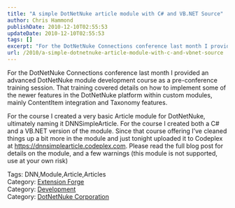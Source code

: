 ```yaml
---
title: "A simple DotNetNuke article module with C# and VB.NET Source"
author: Chris Hammond
publishDate: 2010-12-10T02:55:53
updateDate: 2010-12-10T02:55:53
tags: []
excerpt: "For the DotNetNuke Connections conference last month I provided an advanced DotNetNuke module development course as a pre-conference training session. That training covered details on how to implement some of the newer features in the DotNetNuke platform within custom modules, mainly ContentItem integration and Taxonomy features.  For the course I created a very basic Article module for DotNetNuke, ultimately naming it DNNSimpleArticle. For the course I created both a C# and a VB.NET version of the module. Since that course offering I’ve cleaned things up a bit more in the module and just tonight uploaded it to Codeplex at https://dnnsimplearticle.codeplex.com. Please read the full blog post for details on the module, and a few warnings (this module is not supported, use at your own risk)  Tags: DNN,Module,Article,ArticlesCategory: Extension ForgeCategory: DevelopmentCategory: DotNetNuke Corporation"
url: /2010/a-simple-dotnetnuke-article-module-with-c-and-vbnet-source  # Use the generated URL with year
---
```

<p>For the DotNetNuke Connections conference last month I provided an advanced DotNetNuke module development course as a pre-conference training session. That training covered details on how to implement some of the newer features in the DotNetNuke platform within custom modules, mainly ContentItem integration and Taxonomy features.</p>  <p>For the course I created a very basic Article module for DotNetNuke, ultimately naming it DNNSimpleArticle. For the course I created both a C# and a VB.NET version of the module. Since that course offering I’ve cleaned things up a bit more in the module and just tonight uploaded it to Codeplex at <a href="https://dnnsimplearticle.codeplex.com">https://dnnsimplearticle.codeplex.com</a>. Please read the full blog post for details on the module, and a few warnings (this module is not supported, use at your own risk)</p>  <div class="tags">Tags: DNN,Module,Article,Articles</div><div class="category">Category: <a href=https://www.dotnetnuke.com/Resources/Blogs/tabid/825/CatID/5/Default.aspx>Extension Forge</a></div><div class="category">Category: <a href=https://www.dotnetnuke.com/Resources/Blogs/tabid/825/CatID/9/Default.aspx>Development</a></div><div class="category">Category: <a href=https://www.dotnetnuke.com/Resources/Blogs/tabid/825/CatID/15/Default.aspx>DotNetNuke Corporation</a></div><img src="https://feeds.feedburner.com/~r/dnndaily/~4/YOCDRrnstgA" height="1" width="1"/>
